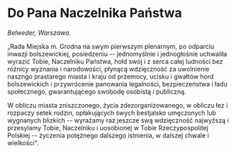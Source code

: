 # Do Pana Naczelnika Państwa

_Belweder, Warszawa._

„Rada Miejska m. Grodna na swym pierwszym plenarnym, po odparciu inwazji
bolszewickiej, posiedzeniu -- jednomyślnie i jednogłośnie uchwaliła wyrazić
Tobie, Naczelniku Państwa, hołd swój i z serca całej ludności bez różnicy
wyznania i narodowości, płynącą wdzięczność za uwolnienie naszngo prastarego
miasta i kraju od przemocy, ucisku i gwałtów hord bolszewickich i przywrócenie
panowania legalności, bezpieczeństwa i ładu społecznego, gwarantującego swobodę
osobistą i publiczną.

W obliczu miasta zniszczonego, życia zdezorganizowanego, w obliczu łez i
rozpaczy setek rodzin, opłakujących śwych bestjalsko umęczonych lub wygnanych
blizkich -- wyrażamy raz jeszcze swą wdzięczność najwyższą i przesylamy Tobie,
Naczelniku i uosobionej w Tobie Rzeczypospolitej Polskiej -- życzenia potężnego
dalszego istnienia, w dalszej chwale i wielkości".
